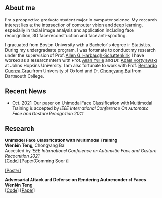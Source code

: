 ## About me

I'm a prospective graduate student major in computer science. My research interest lies at the intersection of computer vision and deep learning, especially in facial image analysis and application including face recongnition, 3D face reconstruction and face anti-spoofing. 

I graduated from Boston University with a Bachelor's degree in Statistics. During my undergraduate program, I was fortunate to conduct my research under the supervision of Prof. [Allen G. Harbaugh-Schattenkirk](http://www.longwood.edu/directory/profile/harbaughaglongwoodedu/). I have worked as a research intern with Prof. [Allan Yuille](https://www.cs.jhu.edu/~ayuille/) and Dr. [Adam Kortylewski](https://adamkortylewski.com/) at Johns Hopkins University. I am also fortunate to work with Prof. [Bernardo Cuenca Grau](https://www.cs.ox.ac.uk/people/bernardo.cuencagrau/) from University of Oxford and Dr. [Chongyang Bai](https://www.cs.dartmouth.edu/~cy/) from Dartmouth College.

## Recent News

- Oct. 2021: Our paper on Unimodal Face Classification with Multimodal Training is accepted by _IEEE International Conference On Automatic Face and Gesture Recognition 2021_

## Research

**Unimodel Face Classification with Multimodal Training**
<br>**Wenbin Teng**, Chongyang Bai <br> Accepted by _IEEE International Conference on Automatic Face and Gesture Recognition 2021_
<br>\[[Code](https://github.com/wbteng9526/mtut_fr)\] \[Paper(Comming Soon)\] 

<a href="docs/FG2021_Poster.pdf">[Poster]</a>


**Adversarial Attack and Defense on Rendering Autoencoder of Faces**
<br>**Wenbin Teng**
<br>\[[Code](https://github.com/wbteng9526/mofa_attack)\] \[[Paper](https://github.com/wbteng9526/mofa_attack/blob/main/document/Adversarial%20Attacks%20and%20Defense%20on%20Rendering-Autoencoder%20of%20Faces.pdf)\]
